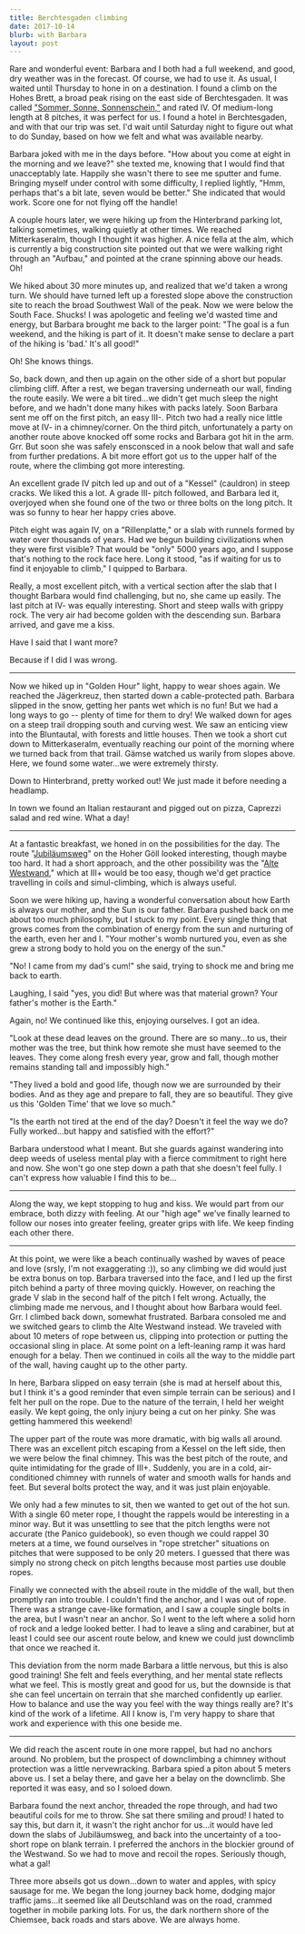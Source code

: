 ```yaml
---
title: Berchtesgaden climbing
date: 2017-10-14
blurb: with Barbara
layout: post
---
```


Rare and wonderful event: Barbara and I both had a full weekend, and good,
dry weather was in the forecast. Of course, we had to use it. As usual,
I waited until Thursday to hone in on a destination. I found a climb on
the Hohes Brett, a broad peak rising on the east side of Berchtesgaden.
It was called 
["Sommer, Sonne, Sonnenschein,"](http://www.bergsteigen.com/klettern/bayern/berchtesgadener-alpen/sommer-sonne-sonnenschein-hohes-brett)
and rated IV. Of medium-long
length at 8 pitches, it was perfect for us. I found a hotel in Berchtesgaden,
and with that our trip was set. I'd wait until Saturday night to figure out
what to do Sunday, based on how we felt and what was available nearby.

Barbara joked with me in the days before. "How about you come at eight in the
morning and we leave?" she texted me, knowing that I would find that unacceptably
late. Happily she wasn't there to see me sputter and fume. Bringing myself
under control with some difficulty, I replied lightly, "Hmm, perhaps that's a
bit late, seven would be better." She indicated that would work. Score one for
not flying off the handle!

A couple hours later, we were hiking up from the Hinterbrand parking lot,
talking sometimes, walking quietly at other times. We reached Mitterkaseralm,
though I thought it was higher. A nice fella at the alm, which is currently
a big construction site pointed out that we were walking right through an
"Aufbau," and pointed at the crane spinning above our heads. Oh!

We hiked about 30 more minutes up, and realized that we'd taken a wrong turn.
We should have turned left up a forested slope above the construction site
to reach the broad Southwest Wall of the peak. Now we were below the South
Face. Shucks! I was apologetic and feeling we'd wasted time and energy, but
Barbara brought me back to the larger point: "The goal is a fun weekend,
and the hiking is part of it. It doesn't make sense to declare a part of the
hiking is 'bad.' It's all good!"

Oh! She knows things.

So, back down, and then up again on the other side of a short but popular
climbing cliff. After a rest, we began traversing underneath our wall, finding
the route easily. We were a bit tired...we didn't get much sleep the night
before, and we hadn't done many hikes with packs lately. Soon Barbara sent me
off on the first pitch, an easy III-. Pitch two had a really nice little move
at IV- in a chimney/corner. On the third pitch, unfortunately a party on another
route above knocked off some rocks and Barbara got hit in the arm. Grr. But soon
she was safely ensconsced in a nook below that wall and safe from further
predations. A bit more effort got us to the upper half of the route, where
the climbing got more interesting.

An excellent grade IV pitch led up and out of a "Kessel" (cauldron) in steep
cracks. We liked this a lot. A grade III- pitch followed, and Barbara
led it, overjoyed when she found one of the two or three bolts on the long
pitch. It was so funny to hear her happy cries above.

Pitch eight was again IV, on a "Rillenplatte," or a slab with runnels formed by
water over thousands of years. Had we begun building civilizations when they
were first visible? That would be "only" 5000 years ago, and I suppose that's
nothing to the rock face here. Long it stood, "as if waiting for us to find it
enjoyable to climb," I quipped to Barbara.

Really, a most excellent pitch, with a vertical section after the slab that I thought
Barbara would find challenging, but no, she came up easily. The last pitch
at IV- was equally interesting. Short and steep walls with grippy rock. The 
very air had become golden with the descending sun. Barbara arrived, and gave me
a kiss.

Have I said that I want more?

Because if I did I was wrong.

---

Now we hiked up in "Golden Hour" light, happy to wear shoes again. We reached the
Jägerkreuz, then started down a cable-protected path. Barbara slipped in the snow,
getting her pants wet which is no fun! But we had a long ways to go -- plenty of
time for them to dry! We walked down for ages on a steep trail dropping south and
curving west. We saw an enticing view into the Bluntautal, with forests and little
houses. Then we took a short cut down to Mitterkaseralm, eventually reaching
our point of the morning where we turned back from that trail. Gämse watched us
warily from slopes above. Here, we found some water...we were extremely thirsty.

Down to Hinterbrand, pretty worked out! We just made it before needing a headlamp.

In town we found an Italian restaurant and pigged out on pizza, Caprezzi salad and
red wine. What a day!

---

At a fantastic breakfast, we honed in on the possibilities for the day. The route
"[Jubiläumsweg](http://www.bergsteigen.com/klettern/bayern/berchtesgadener-alpen/jubilaeumsweg-hoher-goell)" on the Hoher Göll looked interesting, though maybe too hard.
It had a short approach, and the other possibility was the
"[Alte Westwand](http://www.bergsteigen.com/klettern/bayern/berchtesgadener-alpen/alte-westwand-hoher-goell),"
which at III+ would be too easy, though we'd get practice travelling in coils and
simul-climbing, which is always useful.

Soon we were hiking up, having a wonderful conversation about how Earth is always
our mother, and the Sun is our father. Barbara pushed back on me about too much
philosophy, but I stuck to my point. Every single thing that grows comes from the
combination of energy from the sun and nurturing of the earth, even her and I.
"Your mother's womb nurtured you, even as she grew a strong body to hold you
on the energy of the sun."

"No! I came from my dad's cum!" she said, trying to shock me and bring me back
to earth.

Laughing, I said "yes, you did! But where was that material grown? Your father's mother
is the Earth."

Again, no! We continued like this, enjoying ourselves. I got an idea.

"Look at these dead leaves on the ground. There are so many...to us, their mother was the
tree, but think how remote she must have seemed to the leaves. They come along fresh
every year, grow and fall, though mother remains standing tall and impossibly high."

"They lived a bold and good life, though now we are surrounded by their bodies. And as
they age and prepare to fall, they are so beautiful. They give us this 'Golden Time'
that we love so much."

"Is the earth not tired at the end of the day? Doesn't it feel the way we do? Fully
worked...but happy and satisfied with the effort?"

Barbara understood what I meant. But she guards against wandering into deep weeds of
useless mental play with a fierce commitment to right here and now. She won't go one
step down a path that she doesn't feel fully. I can't express how valuable I find
this to be...

---

Along the way, we kept stopping to hug and kiss. We would part from our embrace, both
dizzy with feeling. At our "high age" we've finally learned to follow our noses into
greater feeling, greater grips with life. We keep finding each other there.

---

At this point, we were like a beach continually washed by waves of peace and love
(srsly, I'm not exaggerating :)), so any climbing we did would just be extra bonus
on top. Barbara traversed into the face, and I led up the first pitch behind a party of
three moving quickly. However, on reaching the grade V slab in the second half of the
pitch I felt wrong. Actually, the climbing made me nervous, and I thought about how
Barbara would feel. Grr. I climbed back down, somewhat frustrated. Barbara consoled me
and we switched gears to climb the Alte Westwand instead. We traveled with about 10 meters
of rope between us, clipping into protection or putting the occasional sling in place.
At some point on a left-leaning ramp it was hard enough for a belay. Then we continued
in coils all the way to the middle part of the wall, having caught up to the other
party.

In here, Barbara slipped on easy terrain (she is mad at herself about this, but I think
it's a good reminder that even simple terrain can be serious) and I felt her pull on the
rope. Due to the nature of the terrain, I held her weight easily. We kept going, the only
injury being a cut on her pinky. She was getting hammered this weekend!

The upper part of the route was more dramatic, with big walls all around. There was an
excellent pitch escaping from a Kessel on the left side, then we were below the final
chimney. This was the best pitch of the route, and quite intimidating for the grade of
III+. Suddenly, you are in a cold, air-conditioned chimney with runnels of water and smooth
walls for hands and feet. But several bolts protect the way, and it was just plain
enjoyable.

We only had a few minutes to sit, then we wanted to get out of the hot sun. With a single
60 meter rope, I thought the rappels would be interesting in a minor way. But it was unsettling
to see that the pitch lengths were not accurate (the Panico guidebook), so even though
we could rappel 30 meters at a time, we found ourselves in "rope stretcher" situations
on pitches that were supposed to be only 20 meters. I guessed that there was simply no
strong check on pitch lengths because most parties use double ropes.

Finally we connected with the abseil route in the middle of the wall, but then promptly
ran into trouble. I couldn't find the anchor, and I was out of rope. There was a strange
cave-like formation, and I saw a couple single bolts in the area, but I wasn't near an anchor.
So I went to the left where a solid horn of rock and a ledge looked better. I had to
leave a sling and carabiner, but at least I could see our ascent route below, and knew
we could just downclimb that once we reached it.

This deviation from the norm made Barbara a little nervous, but this is also good training!
She felt and feels everything, and her mental state reflects what we feel. This is mostly
great and good for us, but the downside is that she can feel uncertain on terrain that
she marched confidently up earlier. How to balance and use the way you feel with the
way things really are? It's kind of the work of a lifetime. All I know is, I'm very happy
to share that work and experience with this one beside me.

---

We did reach the ascent route in one more rappel, but had no anchors around. No problem,
but the prospect of downclimbing a chimney without protection was a little
nervewracking. Barbara spied a piton about 5 meters above us. I set a belay there,
and gave her a belay on the downclimb. She reported it was easy, and so I soloed down.

Barbara found the next anchor, threaded the rope through, and had two beautiful coils for
me to throw. She sat there smiling and proud! I hated to say this, but darn it, it wasn't the right anchor for us...it would have led down the slabs of Jubiläumsweg, and back into the 
uncertainty of a too-short rope on blank terrain. I preferred the anchors in the blockier
ground of the Westwand. So we had to move and recoil the ropes. Seriously though, what a
gal!

Three more abseils got us down...down to water and apples, with spicy sausage for me.
We began the long journey back home, dodging major traffic jams...it seemed like all
Deutschland was on the road, crammed together in mobile parking lots. For us, the dark
northern shore of the Chiemsee, back roads and stars above. We are always home.


